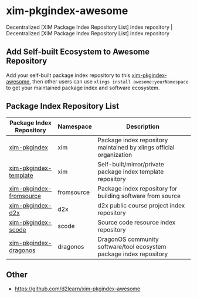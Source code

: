 # xim-pkgindex-awesome

Decentralized [XIM Package Index Repository List] index repository | Decentralized [XIM Package Index Repository List] index repository

## Add Self-built Ecosystem to Awesome Repository

Add your self-built package index repository to this [xim-pkgindex-awesome](https://github.com/d2learn/xim-pkgindex-awesome), then other users can use `xlings install awesome:yourNamespace` to get your maintained package index and software ecosystem.

## Package Index Repository List

| Package Index Repository | Namespace | Description |
| --- | --- | --- |
| [xim-pkgindex](https://github.com/d2learn/xim-pkgindex-awesome/blob/main/pkgs/x/xim.lua) | xim | Package index repository maintained by xlings official organization |
| [xim-pkgindex-template](https://github.com/d2learn/xim-pkgindex-awesome/blob/main/pkgs/t/template.lua) | xim | Self-built/mirror/private package index template repository |
| [xim-pkgindex-fromsource](https://github.com/d2learn/xim-pkgindex-awesome/blob/main/pkgs/f/fromsource.lua) | fromsource | Package index repository for building software from source |
| [xim-pkgindex-d2x](https://github.com/d2learn/xim-pkgindex-awesome/blob/main/pkgs/d/d2x.lua) | d2x | d2x public course project index repository |
| [xim-pkgindex-scode](https://github.com/d2learn/xim-pkgindex-awesome/blob/main/pkgs/s/scode.lua) | scode | Source code resource index repository |
| [xim-pkgindex-dragonos](https://github.com/d2learn/xim-pkgindex-awesome/blob/main/pkgs/d/dragonos.lua) | dragonos | DragonOS community software/tool ecosystem package index repository |

## Other

- https://github.com/d2learn/xim-pkgindex-awesome